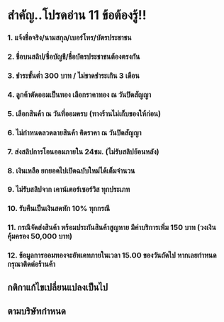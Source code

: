 # สำคัญ..โปรดอ่าน 11 ข้อต้องรู้!!

  ### 1. แจ้งชื่อจริง/นามสกุล/เบอร์โทร/บัตรประชาชน
  ### 2. ชื่อบนสลิป/ชื่อบัญชี/ชื่อบัตรประชาชนต้องตรงกัน
  ### 3. ชำระขั้นต่ำ 300 บาท / ไม่ขาดชำระเกิน 3 เดือน
  ### 4. ลูกค้าตัดออมเป็นทอง เลือกราคาทอง ณ วันปิดสัญญา
  ### 5. เลือกสินค้า ณ วันที่ออมครบ (ทางร้านไม่เก็บของให้ก่อน)
  ### 6. ไม่กำหนดลวดลายสินค้า คิดราคา ณ วันปิดสัญญา
  ### 7. ส่งสลิปการโอนออมภายใน 24ชม. (ไม่รับสลิปย้อนหลัง)
  ### 8. เงินเหลือ ยกยอดไปเปิดฉบับใหม่ได้เต็มจำนวน
  ### 9. ไม่รับสลิปจาก เคาน์เตอร์เซอร์วิส ทุกประเภท
  ### 10. รับคืนเป็นเงินสดหัก 10% ทุกกรณี
  ### 11. กรณีจัดส่งสินค้า พร้อมประกันสินค้าสูญหาย มีค่าบริการเพิ่ม 150 บาท (วงเงินคุ้มครอง 50,000 บาท)
  ### **12. ข้อมูลการออมทองจะอัพเดทภายในเวลา 15.00 ของวันถัดไป หากเลยกำหนดกรุณาติดต่อร้านค้า**

## กติกาแก้ไขเปลี่ยนแปลงเป็นไป
## ตามบริษัทกำหนด